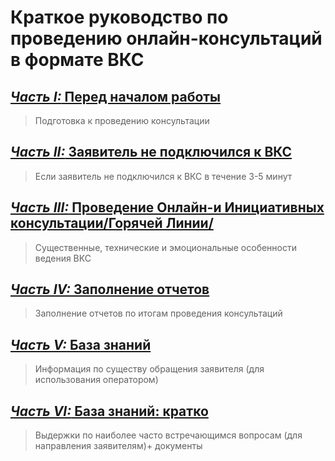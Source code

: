 # Краткое руководство по проведению онлайн-консультаций в формате ВКС
## [*Часть I:* Перед началом работы](Универсальные/Перед%20началом%20работы.md)
> Подготовка к проведению консультации
## [*Часть II:* Заявитель не подключился к ВКС](Универсальные/Заявитель%20не%20подключился%20к%20ВКС.md)
> Если заявитель не подключился к ВКС в течение 3-5 минут
## [*Часть III:* Проведение Онлайн-и Инициативных консультации/Горячей Линии/](Универсальные/Проведение%20консультации.md)
> Существенные, технические и эмоциональные особенности ведения ВКС
## [*Часть IV:* Заполнение отчетов](Универсальные/Заполнение%20отчетов.md)
> Заполнение отчетов по итогам проведения консультаций
## [*Часть V:* База знаний](Предметные/Предметные.md)
> Информация по существу обращения заявителя (для использования оператором)
## [*Часть VI:* База знаний: кратко](Предметные/База%20знаний%20кратко.md)
> Выдержки по наиболее часто встречающимся вопросам (для направления заявителям)+ документы
